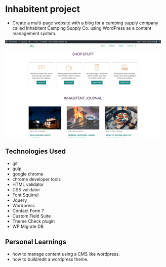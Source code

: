 # Inhabitent project

- Create a multi-page website with a blog for a camping supply company called Inhabitent Camping Supply Co. using WordPress as a content management system.

![screenshot of Inhabitent homepage](./screenshot.png)


## Technologies Used

- git
- gulp
- google chrome
- chrome developer tools
- HTML validator
- CSS validator
- Font Squirrel
- Jquery
- Wordpress
- Contact Form 7 
- Custom Field Suite
- Theme Check plugin
- WP Migrate DB


## Personal Learnings

- how to manage content using a CMS like wordpress.
- how to build/edit a wordpress theme.
